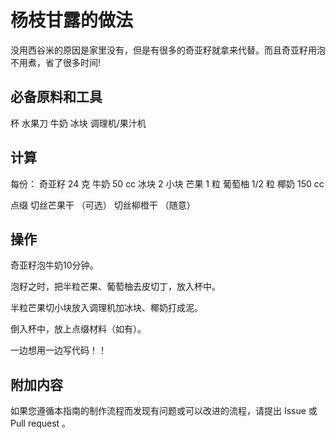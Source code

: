# 杨枝甘露的做法

没用西谷米的原因是家里没有，但是有很多的奇亚籽就拿来代替。而且奇亚籽用泡不用煮，省了很多时间!



## 必备原料和工具
杯
水果刀
牛奶
冰块
调理机/果汁机

## 计算
每份：
奇亚籽 24 克
牛奶 50 cc
冰块 2 小块
芒果 1 粒
葡萄柚 1/2 粒
椰奶 150 cc

点缀
切丝芒果干 （可选）
切丝柳橙干 （随意）

## 操作
奇亚籽泡牛奶10分钟。

泡籽之时，把半粒芒果、葡萄柚去皮切丁，放入杯中。

半粒芒果切小块放入调理机加冰块、椰奶打成泥。

倒入杯中，放上点缀材料（如有）。

一边想用一边写代码！！


## 附加内容

如果您遵循本指南的制作流程而发现有问题或可以改进的流程，请提出 Issue 或 Pull request 。


